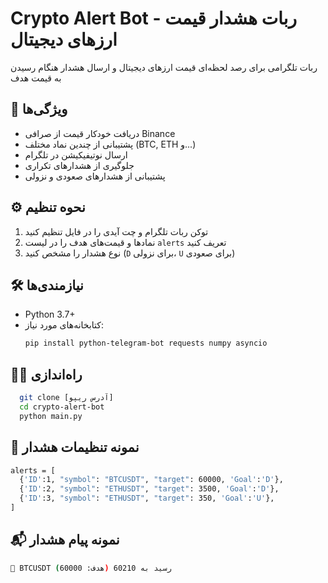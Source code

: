 # Crypto Alert Bot - ربات هشدار قیمت ارزهای دیجیتال

ربات تلگرامی برای رصد لحظه‌ای قیمت ارزهای دیجیتال و ارسال هشدار هنگام رسیدن به قیمت هدف

## 🚀 ویژگی‌ها
- دریافت خودکار قیمت از صرافی Binance
- پشتیبانی از چندین نماد مختلف (BTC, ETH و...)
- ارسال نوتیفیکیشن در تلگرام
- جلوگیری از هشدارهای تکراری
- پشتیبانی از هشدارهای صعودی و نزولی

## ⚙️ نحوه تنظیم
1. توکن ربات تلگرام و چت آیدی را در فایل تنظیم کنید
2. نمادها و قیمت‌های هدف را در لیست `alerts` تعریف کنید
3. نوع هشدار را مشخص کنید (`D` برای نزولی، `U` برای صعودی)

## 🛠 نیازمندی‌ها
- Python 3.7+
- کتابخانه‌های مورد نیاز:
  ```bash
  pip install python-telegram-bot requests numpy asyncio
  ```

## 🏃‍♂️ راه‌اندازی
```bash
  git clone [آدرس ریپو]
  cd crypto-alert-bot
  python main.py
  ```
## 📝 نمونه تنظیمات هشدار
  ```bash
  alerts = [
    {'ID':1, "symbol": "BTCUSDT", "target": 60000, 'Goal':'D'},
    {'ID':2, "symbol": "ETHUSDT", "target": 3500, 'Goal':'D'},
    {'ID':3, "symbol": "ETHUSDT", "target": 350, 'Goal':'U'},
]
  ```

## 📬 نمونه پیام هشدار
  ```bash
  🎯 BTCUSDT رسید به 60210 (هدف: 60000)
  ```
